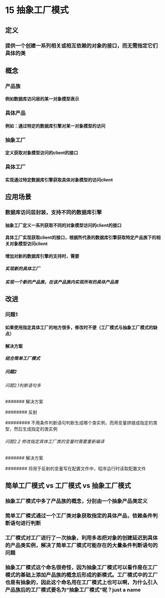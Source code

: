# 15 抽象工厂模式

## 定义

### 提供一个创建一系列相关或相互依赖的对象的接口，而无需指定它们具体的类

## 概念

### 产品族

#### 例如数据库访问层的某一对象模型表示

### 具体产品

#### 例如：通过特定的数据库引擎对某一对象模型的访问

### 抽象工厂

#### 定义获取对象模型访问的client的接口

### 具体工厂

#### 实现通过特定数据库引擎获取具体对象模型的访问client

## 应用场景

### 数据库访问层封装，支持不同的数据库引擎

#### 抽象工厂定义一系列获取不同的对象模型访问的client的接口

#### 具体工厂实现获取client的接口，根据所代表的数据库引擎获取特定产品族下的相关对象模型访问client

#### 增加对新的数据库引擎的支持时，需要

##### 实现新的具体工厂

##### 实现一个新的产品族，在该产品族内实现所有的具体产品类

## 改进

### 问题1

#### 如果使用指定具体工厂的地方很多，修改时不便（工厂模式与抽象工厂模式的缺点）

#### 解决方案

##### 结合简单工厂模式

##### 问题2

###### 问题2.1判断语句多

####### 解决方案

######## 反射

######### 不用条件判断语句判断生成哪个类实例，而用变量拼接成指定的类型，然后生成指定的类实例

###### 问题2.2 修改指定具体工厂类的变量时需要重新编译

####### 解决方案

######## 将用于反射的变量写在配置文件中，程序运行时读取配置文件

## 简单工厂模式 vs 工厂模式 vs 抽象工厂模式

### 抽象工厂模式中多了产品族的概念，分别由一个抽象产品类定义

### 简单工厂模式通过一个工厂类对象获取指定的具体产品，依赖条件判断语句进行判断

### 工厂模式对工厂进行了一次抽象，利用多态把对象的创建延迟到具体的产品类实例，解决了简单工厂模式可能存在的大量条件判断语句的问题

### 抽象工厂模式这个命名很奇怪，因为抽象工厂模式可以看作是在工厂模式的基础上添加产品族的概念后形成的新模式。工厂模式中的工厂也是有抽象的，因此这个命名用在工厂模式上也可以啊，为什么引入产品族后的工厂模式要名为“抽象工厂模式”呢？just a name
